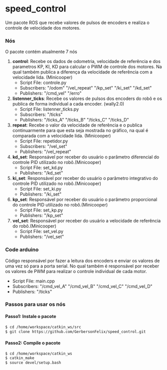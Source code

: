 # speed_control

Um pacote ROS que recebe valores de pulsos de encoders e realiza o controle de velocidade dos motores.

### Nós
O pacote contém atualmente 7 nós
1. **control**: Recebe os dados de odometria, velocidade de referência e dos parametros KP, KI, KD para calcular o PWM de controle dos motores. Na qual também publica a diferença da velocidade de referência com a velocidade lida. (Minicooper)
      * Script File: controle.py
      * Subscribers: "/odom"
		     "/vel_repeat"
		     "/kp_set"
		     "/ki_set"
		     "/kd_set"
      * Publishers: "/cmd_vel"
		    "/erro"
2. **listenner_ticks**: Recebe os valores de pulsos dos encoders do robô e os publica de forma individual a cada encoder. (wally2.0)
      * Script File: listenner_ticks.py
      * Subscribers: "/ticks"
      * Publishers: "/ticks_A"
		    "/ticks_B"
		    "/ticks_C"
		    "/ticks_D"
3. **repeat**: Recebe o valor da velocidade de referência e o publica continuarmente para que esta seja mostrada no gráfico, na qual é comparada com a velocidade lida. (Minicooper)
      * Script File: repetidor.py
      * Subscribers: "/vel_set"
      * Publishers: "/vel_repeat"
4. **kd_set**: Responsável por receber do usuário o parâmetro diferencial do controle PID utilizado no robô.(Minicooper)
      * Script File: set_kd.py
      * Publishers: "/kd_set"
5. **ki_set**: Responsável por receber do usuário o parâmetro integrativo do controle PID utilizado no robô.(Minicooper)
      * Script File: set_ki.py
      * Publishers: "/ki_set"
6. **kp_set**: Responsável por receber do usuário o parâmetro proporcional do controle PID utilizado no robô.(Minicooper)
      * Script File: set_kp.py
      * Publishers: "/kp_set"
7. **vel_set**: Responsável por receber do usuário a velocidade de referência do robô.(Minicooper)
      * Script File: set_vel.py
      * Publishers: "/vel_set"

### Code arduino
Código responsável por fazer a leitura dos encoders e enviar os valores de uma vez só para a porta serial. No qual também é responsável por receber os valores de PWM para realizar o controle individual de cada motor.
* Script File: main.cpp
* Subscribers:  "/cmd_vel_A"
	        "/cmd_vel_B"
 		"/cmd_vel_C"
	        "/cmd_vel_D"
* Publishers: "/ticks"
		        
### Passos para usar os nós
#### Passo1: Instale o pacote
```sh
$ cd /home/workspace/catkin_ws/src
$ git clone https://github.com/GerbersonFelix/speed_control.git
```
#### Passo2: Compile o pacote
```sh
$ cd /home/workspace/catkin_ws
$ catkin_make
$ source devel/setup.bash
```
